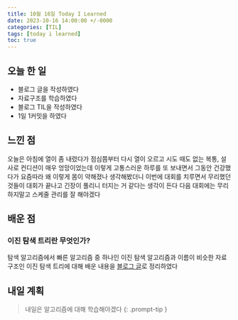 ```yaml
---
title: 10월 16일 Today I Learned
date: 2023-10-16 14:00:00 +/-0000
categories: [TIL]
tags: [today i learned]
toc: true
---
```


## 오늘 한 일

* 블로그 글을 작성하였다
* 자료구조를 학습하였다
* 블로그 TIL을 작성하였다
* 1일 1커밋을 하였다

## 느낀 점

오늘은 아침에 열이 좀 내렸다가 점심쯤부터 다시 열이 오르고 시도 때도 없는 복통, 설사로 컨디션이 매우 엉망이었는데 이렇게 고통스러운 하루를 또 보내면서 그동안 건강했다가 요즘따라 왜 이렇게 몸이 약해졌나 생각해봤더니 이번에 대회를 치루면서 무리했던 것들이 대회가 끝나고 긴장이 풀리니 터지는 거 같다는 생각이 든다 다음 대회에는 무리 하지말고 스케줄 관리를 잘 해야겠다

## 배운 점

### 이진 탐색 트리란 무엇인가?

탐색 알고리즘에서 빠른 알고리즘 중 하나인 이진 탐색 알고리즘과 이름이 비슷한 자료구조인 이진 탐색 트리에 대해 배운 내용을 [블로그 글](https://jangwoojun.github.io/posts/%EC%9D%B4%EC%A7%84-%ED%83%90%EC%83%89-%ED%8A%B8%EB%A6%AC%EB%9E%80/)로 정리하였다

## 내일 계획

> 내일은 알고리즘에 대해 학습해야겠다
{: .prompt-tip }

